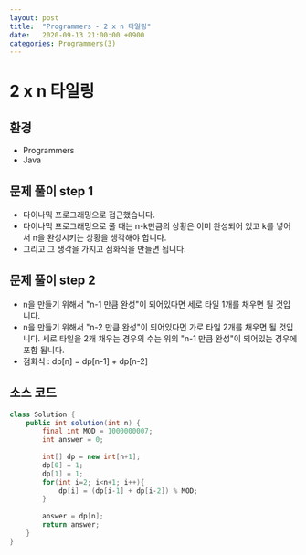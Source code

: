 ```yaml
---
layout: post
title:  "Programmers - 2 x n 타일링"
date:   2020-09-13 21:00:00 +0900
categories: Programmers(3)
---
```


# 2 x n 타일링

## 환경

- Programmers
- Java

## 문제 풀이 step 1

- 다이나믹 프로그래밍으로 접근했습니다.
- 다이나믹 프로그래밍으로 풀 때는 n-k만큼의 상황은 이미 완성되어 있고 k를 넣어서 n을 완성시키는 상황을 생각해야 합니다.
- 그리고 그 생각을 가지고 점화식을 만들면 됩니다.

## 문제 풀이 step 2

- n을 만들기 위해서 "n-1 만큼 완성"이 되어있다면 세로 타일 1개를 채우면 될 것입니다.
- n을 만들기 위해서 "n-2 만큼 완성"이 되어있다면 가로 타일 2개를 채우면 될 것입니다. 세로 타일을 2개 채우는 경우의 수는 위의 "n-1 만큼 완성"이 되어있는 경우에 포함 됩니다.
- 점화식 : dp[n] = dp[n-1] + dp[n-2]

## 소스 코드

```java
class Solution {
    public int solution(int n) {
        final int MOD = 1000000007;
        int answer = 0;
        
        int[] dp = new int[n+1];
        dp[0] = 1;
        dp[1] = 1;
        for(int i=2; i<n+1; i++){
            dp[i] = (dp[i-1] + dp[i-2]) % MOD;
        }
        
        answer = dp[n];
        return answer;
    }
}
```